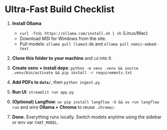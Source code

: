 # Ultra‑Fast Build Checklist

1. **Install Ollama**
   - `curl -fsSL https://ollama.com/install.sh | sh` (Linux/Mac)
   - Download MSI for Windows from the site.
   - Pull models: `ollama pull llama3:8b` and `ollama pull nomic-embed-text`

2. **Clone this folder to your machine** and `cd` into it.

3. **Create venv + install deps**: `python -m venv .venv && source .venv/bin/activate && pip install -r requirements.txt`

4. **Add PDFs to `data/`**, then `python ingest.py`

5. **Run UI**: `streamlit run app.py`

6. **(Optional) Langflow**: `uv pip install langflow -U && uv run langflow run` and wire **Ollama + Chroma** to reuse `.chroma/`.

7. **Done.** Everything runs locally. Switch models anytime using the sidebar or env var `CHAT_MODEL`.
